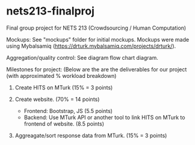 # nets213-finalproj
Final group project for NETS 213 (Crowdsourcing / Human Computation)

Mockups:
See "mockups" folder for initial mockups.
Mockups were made using Mybalsamiq (https://drturk.mybalsamiq.com/projects/drturk/).

Aggregation/quality control:
See diagram flow chart diagram.


Milestones for project:
(Below are the are the deliverables for our project (with approximated % workload breakdown)

1.  Create HITS on MTurk (15% = 3 points)

2.  Create website. (70% = 14 points)
      - Frontend: Bootstrap, JS (5.5 points)
      - Backend: Use MTurk API or another tool to link HITS on MTurk to frontend of website. (8.5 points)

3. Aggreagate/sort response data from MTurk. (15% = 3 points)
